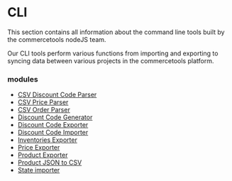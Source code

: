 # CLI

This section contains all information about the command line tools built by the commercetools nodeJS team.

Our CLI tools perform various functions from importing and exporting to syncing data between various projects in the commercetools platform.

### modules
  * [CSV Discount Code Parser](/cli/csv-parser-discount-code.md)
  * [CSV Price Parser](/cli/csv-parser-price.md)
  * [CSV Order Parser](/cli/csv-parser-orders.md)
  * [Discount Code Generator](/cli/discount-code-generator.md)
  * [Discount Code Exporter](/cli/discount-code-exporter.md)
  * [Discount Code Importer](/cli/discount-code-importer.md)
  * [Inventories Exporter](/cli/inventories-exporter.md)
  * [Price Exporter](/cli/price-exporter.md)
  * [Product Exporter](/cli/product-exporter.md)
  * [Product JSON to CSV](/cli/product-json-to-csv.md)
  * [State importer](/cli/state-importer.md)

